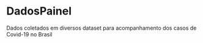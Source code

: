 # DadosPainel

Dados coletados em diversos dataset para acompanhamento dos casos de Covid-19 no Brasil
